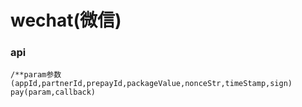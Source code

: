 # wechat\(微信\)

### api

```
/**param参数(appId,partnerId,prepayId,packageValue,nonceStr,timeStamp,sign)
pay(param,callback)
```



